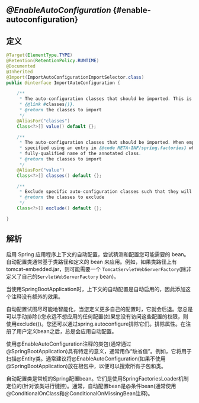 ## _@EnableAutoConfiguration_ {#enable-autoconfiguration}

## 定义

```java
@Target(ElementType.TYPE)
@Retention(RetentionPolicy.RUNTIME)
@Documented
@Inherited
@Import(ImportAutoConfigurationImportSelector.class)
public @interface ImportAutoConfiguration {

	/**
	 * The auto-configuration classes that should be imported. This is an alias for
	 * {@link #classes()}.
	 * @return the classes to import
	 */
	@AliasFor("classes")
	Class<?>[] value() default {};

	/**
	 * The auto-configuration classes that should be imported. When empty, the classes are
	 * specified using an entry in {@code META-INF/spring.factories} where the key is the
	 * fully-qualified name of the annotated class.
	 * @return the classes to import
	 */
	@AliasFor("value")
	Class<?>[] classes() default {};

	/**
	 * Exclude specific auto-configuration classes such that they will never be applied.
	 * @return the classes to exclude
	 */
	Class<?>[] exclude() default {};

}

```

## 解析

启用 Spring 应用程序上下文的自动配置，尝试猜测和配置您可能需要的 bean。自动配置类通常基于类路径和定义的 bean 来应用。例如，如果类路径上有 tomcat-embedded.jar，则可能需要一个 `TomcatServletWebServerFactory`\(除非定义了自己的`ServletWebServerFactory` bean\)。

当使用SpringBootApplication时，上下文的自动配置是自动启用的，因此添加这个注释没有额外的效果。



自动配置试图尽可能地智能化，当您定义更多自己的配置时，它就会后退。您总是可以手动排除\(\)您永远不想应用的任何配置\(如果您没有访问这些配置的权限，则使用exclude\(\)\)。您还可以通过spring.autoconfigure排除它们。排除属性。在注册了用户定义bean之后，总是会应用自动配置。



使用@EnableAutoConfiguration注释的类包\(通常通过@SpringBootApplication\)具有特定的意义，通常用作“缺省值”。例如，它将用于扫描@Entity类。通常建议将@EnableAutoConfiguration\(如果不使用@SpringBootApplication\)放在根包中，以便可以搜索所有子包和类。



自动配置类是常规的Spring配置bean。它们是使用SpringFactoriesLoader机制定位的\(针对该类进行键控\)。通常，自动配置bean是@条件bean\(通常使用@ConditionalOnClass和@ConditionalOnMissingBean注释\)。

